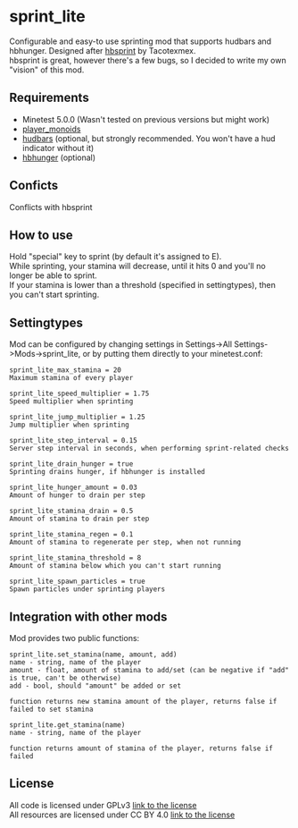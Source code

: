 # sprint_lite
Configurable and easy-to use sprinting mod that supports hudbars and hbhunger. Designed after [hbsprint](https://github.com/minetest-mods/hbsprint/) by Tacotexmex.  
hbsprint is great, however there's a few bugs, so I decided to write my own "vision" of this mod.

## Requirements

- Minetest 5.0.0 (Wasn't tested on previous versions but might work)
- [player_monoids](https://github.com/minetest-mods/player_monoids)
- [hudbars](https://repo.or.cz/w/minetest_hudbars.git) (optional, but strongly recommended. You won't have a hud indicator without it)
- [hbhunger](https://repo.or.cz/w/minetest_hbhunger.git) (optional)

## Conficts
Conflicts with hbsprint

## How to use
Hold "special" key to sprint (by default it's assigned to E).  
While sprinting, your stamina will decrease, until it hits 0 and you'll no longer be able to sprint.  
If your stamina is lower than a threshold (specified in settingtypes), then you can't start sprinting.  

## Settingtypes
Mod can be configured by changing settings in Settings->All Settings->Mods->sprint_lite, or by putting them directly to your minetest.conf:

```
sprint_lite_max_stamina = 20
Maximum stamina of every player

sprint_lite_speed_multiplier = 1.75
Speed multiplier when sprinting

sprint_lite_jump_multiplier = 1.25
Jump multiplier when sprinting

sprint_lite_step_interval = 0.15
Server step interval in seconds, when performing sprint-related checks

sprint_lite_drain_hunger = true
Sprinting drains hunger, if hbhunger is installed

sprint_lite_hunger_amount = 0.03
Amount of hunger to drain per step

sprint_lite_stamina_drain = 0.5
Amount of stamina to drain per step

sprint_lite_stamina_regen = 0.1
Amount of stamina to regenerate per step, when not running

sprint_lite_stamina_threshold = 8
Amount of stamina below which you can't start running

sprint_lite_spawn_particles = true
Spawn particles under sprinting players
```

## Integration with other mods
Mod provides two public functions:

```
sprint_lite.set_stamina(name, amount, add)
name - string, name of the player
amount - float, amount of stamina to add/set (can be negative if "add" is true, can't be otherwise)
add - bool, should "amount" be added or set

function returns new stamina amount of the player, returns false if failed to set stamina

sprint_lite.get_stamina(name)
name - string, name of the player

function returns amount of stamina of the player, returns false if failed
```


## License
All code is licensed under GPLv3 [link to the license](https://www.gnu.org/licenses/gpl-3.0.en.html)  
All resources are licensed under CC BY 4.0 [link to the license](https://creativecommons.org/licenses/by/4.0/legalcode)  
